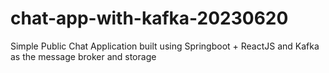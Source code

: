 # chat-app-with-kafka-20230620
Simple Public Chat Application built using Springboot + ReactJS and Kafka as the message broker and storage
